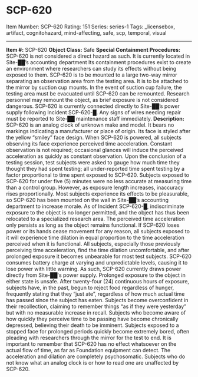# SCP-620
Item Number: SCP-620
Rating: 151
Series: series-1
Tags: _licensebox, artifact, cognitohazard, mind-affecting, safe, scp, temporal, visual

---

**Item #:** SCP-620
**Object Class:** Safe
**Special Containment Procedures:** SCP-620 is not considered a direct hazard as such. It is currently located in Site-██’s accounting department Its containment procedures exist to create an environment where researchers can study its effects without being exposed to them.
SCP-620 is to be mounted to a large two-way mirror separating an observation area from the testing area. It is to be attached to the mirror by suction cup mounts. In the event of suction cup failure, the testing area must be evacuated until SCP-620 can be remounted. Research personnel may remount the object, as brief exposure is not considered dangerous.
SCP-620 is currently connected directly to Site-██’s power supply following Incident SCP-620-█. Any signs of wires needing repair must be reported to Site-██ maintenance staff immediately.
**Description:** SCP-620 is an analog clock of unknown make and model. It bears no markings indicating a manufacturer or place of origin. Its face is styled after the yellow “smiley” face design.
When SCP-620 is powered, all subjects observing its face experience perceived time acceleration. Constant observation is not required; occasional glances will induce the perceived acceleration as quickly as constant observation. Upon the conclusion of a testing session, test subjects were asked to gauge how much time they thought they had spent testing; all under-reported time spent testing by a factor proportional to time spent exposed to SCP-620. Subjects exposed to SCP-620 for under five (5) minutes were no less accurate at measuring time than a control group. However, as exposure length increases, inaccuracy rises proportionally. Most subjects experience its effects to be pleasurable, so SCP-620 has been mounted on the wall in Site-██’s accounting department to increase morale. As of Incident SCP-620-█, indiscriminate exposure to the object is no longer permitted, and the object has thus been relocated to a specialized research area.
The perceived time acceleration only persists as long as the object remains functional. If SCP-620 loses power or its hands cease movement for any reason, all subjects exposed to it will experience time dilation in equal proportion to the time acceleration perceived when it is functional. All subjects, especially those previously perceiving time acceleration, find the time dilation uncomfortable, and after prolonged exposure it becomes unbearable for most test subjects. SCP-620 consumes battery charge at varying and unpredictable levels, causing it to lose power with little warning. As such, SCP-620 currently draws power directly from Site-██'s power supply.
Prolonged exposure to the object in either state is unsafe. After twenty-four (24) continuous hours of exposure, subjects have, in the past, begun to reject food regardless of hunger, frequently stating that they “just ate”, regardless of how much actual time has passed since the subject has eaten. Subjects become overconfident in their recollection, claiming to remember things “as if they were yesterday” but with no measurable increase in recall. Subjects who become aware of how quickly they perceive time to be passing have become chronically depressed, believing their death to be imminent. Subjects exposed to a stopped face for prolonged periods quickly become extremely bored, often pleading with researchers through the mirror for the test to end.
It is important to remember that SCP-620 has no effect whatsoever on the actual flow of time, as far as Foundation equipment can detect. The acceleration and dilation are completely psychosomatic. Subjects who do not know what an analog clock is or how to read one are unaffected by SCP-620.
